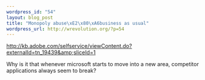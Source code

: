 ```yaml
--- 
wordpress_id: "54"
layout: blog_post
title: "Monopoly abuse\xE2\x80\xA6business as usual"
wordpress_url: http://wrevolution.org/?p=54
---
```

<a href="http://kb.adobe.com/selfservice/viewContent.do?externalId=tn_19439&amp;sliceId=1">http://kb.adobe.com/selfservice/viewContent.do?externalId=tn_19439&amp;sliceId=1</a>

Why is it that whenever microsoft starts to move into a new area, competitor applications always seem to break?
